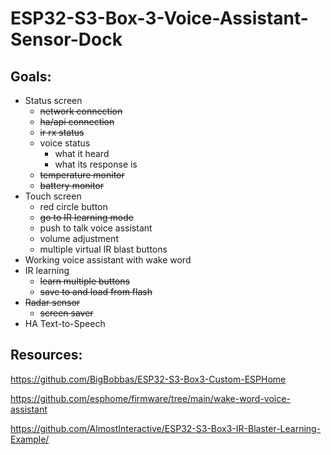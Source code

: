 # ESP32-S3-Box-3-Voice-Assistant-Sensor-Dock

## Goals:
  - Status screen
    - ~~network connection~~
    - ~~ha/api connection~~
    - ~~ir rx status~~
    - voice status
      - what it heard
      - what its response is
    - ~~temperature monitor~~
    - ~~battery monitor~~
  - Touch screen
    - red circle button
    - ~~go to IR learning mode~~
    - push to talk voice assistant
    - volume adjustment
    - multiple virtual IR blast buttons
  - Working voice assistant with wake word
  - IR learning
    - ~~learn multiple buttons~~
    - ~~save to and load from flash~~
  - ~~Radar sensor~~
    - ~~screen saver~~
  - HA Text-to-Speech

## Resources:

https://github.com/BigBobbas/ESP32-S3-Box3-Custom-ESPHome

https://github.com/esphome/firmware/tree/main/wake-word-voice-assistant

https://github.com/AlmostInteractive/ESP32-S3-Box3-IR-Blaster-Learning-Example/

